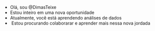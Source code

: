 - Olá, sou @DimasTeixe
- Estou inteiro em uma nova oportunidade
- Atualmente, você está aprendendo análises de dados
- ️ Estou procurando colaborarar e aprender mais nessa nova jordada


<!---
DimasTeixe / DimasTeixe é um repositório ✨ special ✨ porque seu `README.md` (este arquivo) aparece no seu perfil GitHub.
Você pode clicar no link Visualizar para dar uma olhada nas suas alterações.
--->
